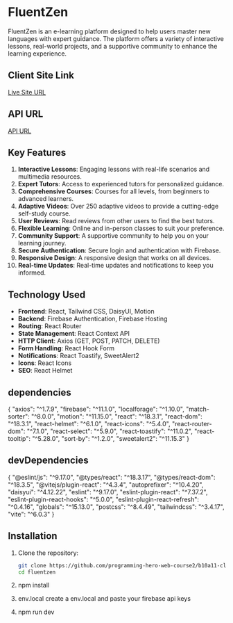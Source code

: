 # FluentZen

FluentZen is an e-learning platform designed to help users master new languages with expert guidance. The platform offers a variety of interactive lessons, real-world projects, and a supportive community to enhance the learning experience.

## Client Site Link

[Live Site URL](https://assignment-11-2478a.web.app/)

## API URL

[API URL](https://assignment-11-server-side-sandy.vercel.app/)

## Key Features

1. **Interactive Lessons**: Engaging lessons with real-life scenarios and multimedia resources.
2. **Expert Tutors**: Access to experienced tutors for personalized guidance.
3. **Comprehensive Courses**: Courses for all levels, from beginners to advanced learners.
4. **Adaptive Videos**: Over 250 adaptive videos to provide a cutting-edge self-study course.
5. **User Reviews**: Read reviews from other users to find the best tutors.
6. **Flexible Learning**: Online and in-person classes to suit your preference.
7. **Community Support**: A supportive community to help you on your learning journey.
8. **Secure Authentication**: Secure login and authentication with Firebase.
9. **Responsive Design**: A responsive design that works on all devices.
10. **Real-time Updates**: Real-time updates and notifications to keep you informed.

## Technology Used

- **Frontend**: React, Tailwind CSS, DaisyUI, Motion
- **Backend**: Firebase Authentication, Firebase Hosting
- **Routing**: React Router
- **State Management**: React Context API
- **HTTP Client**: Axios (GET, POST, PATCH, DELETE)
- **Form Handling**: React Hook Form
- **Notifications**: React Toastify, SweetAlert2
- **Icons**: React Icons
- **SEO**: React Helmet

## dependencies

  {  "axios": "^1.7.9",
    "firebase": "^11.1.0",
    "localforage": "^1.10.0",
    "match-sorter": "^8.0.0",
    "motion": "^11.15.0",
    "react": "^18.3.1",
    "react-dom": "^18.3.1",
    "react-helmet": "^6.1.0",
    "react-icons": "^5.4.0",
    "react-router-dom": "^7.1.0",
    "react-select": "^5.9.0",
    "react-toastify": "^11.0.2",
    "react-tooltip": "^5.28.0",
    "sort-by": "^1.2.0",
    "sweetalert2": "^11.15.3"
    }

  ## devDependencies
  
  {
    "@eslint/js": "^9.17.0",
    "@types/react": "^18.3.17",
    "@types/react-dom": "^18.3.5",
    "@vitejs/plugin-react": "^4.3.4",
    "autoprefixer": "^10.4.20",
    "daisyui": "^4.12.22",
    "eslint": "^9.17.0",
    "eslint-plugin-react": "^7.37.2",
    "eslint-plugin-react-hooks": "^5.0.0",
    "eslint-plugin-react-refresh": "^0.4.16",
    "globals": "^15.13.0",
    "postcss": "^8.4.49",
    "tailwindcss": "^3.4.17",
    "vite": "^6.0.3"
  }
    
## Installation

1. Clone the repository:
   ```sh
   git clone https://github.com/programming-hero-web-course2/b10a11-client-side-RaselMridha792
   cd fluentzen
2. npm install

3. env.local
   create a env.local and paste your firebase api keys
4. npm run dev

